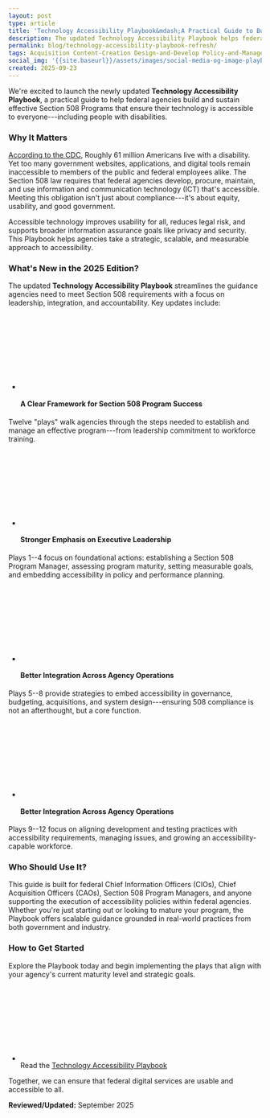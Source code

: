 ```yaml
---
layout: post
type: article
title: 'Technology Accessibility Playbook&mdash;A Practical Guide to Building an Effective Section 508 Program'
description: The updated Technology Accessibility Playbook helps federal agencies build and sustain effective Section 508 programs to ensure ICT is accessible to all.
permalink: blog/technology-accessibility-playbook-refresh/
tags: Acquisition Content-Creation Design-and-Develop Policy-and-Management Testing #choose one or more (space separated): Accessibility-Bytes Acquisition Content-Creation Design-and-Develop Events Policy-and-Management Testing
social_img: '{{site.baseurl}}/assets/images/social-media-og-image-playbook.jpg'
created: 2025-09-23
---
```

We're excited to launch the newly updated **Technology Accessibility Playbook**, a practical guide to help federal agencies build and sustain effective Section 508 Programs that ensure their technology is accessible to everyone---including people with disabilities.

### Why It Matters
<a href="https://www.cdc.gov/disability-and-health/articles-documents/disability-impacts-all-of-us-infographic.html" target="_blank" class="usa-link--external">According to the CDC</a>, Roughly 61 million Americans live with a disability. Yet too many government websites, applications, and digital tools remain inaccessible to members of the public and federal employees alike. The Section 508 law requires that federal agencies develop, procure, maintain, and use information and communication technology (ICT) that's accessible. Meeting this obligation isn't just about compliance---it's about equity, usability, and good government.

Accessible technology improves usability for all, reduces legal risk, and supports broader information assurance goals like privacy and security. This Playbook helps agencies take a strategic, scalable, and measurable approach to accessibility.

### What's New in the 2025 Edition?

The updated **Technology Accessibility Playbook** streamlines the guidance agencies need to meet Section 508 requirements with a focus on leadership, integration, and accountability. Key updates include:

<ul class="usa-icon-list tablet:grid-col">
  <li class="usa-icon-list__item">
      <div class="usa-icon-list__icon text-blue"><svg class="usa-icon" aria-hidden="true" role="img"><use xlink:href="{{ site.baseurl }}/assets/images/sprite.svg#schedule"></use></svg></div>
      <div class="usa-icon-list__content"><h4>A Clear Framework for Section 508 Program Success</h4></div>
  </li>
</ul>

<!-- #### 🧭 A Clear Framework for Section 508 Program Success -->

Twelve "plays" walk agencies through the steps needed to establish and manage an effective program---from leadership commitment to workforce training.

<ul class="usa-icon-list tablet:grid-col">
  <li class="usa-icon-list__item">
      <div class="usa-icon-list__icon text-green"><svg class="usa-icon" aria-hidden="true" role="img"><use xlink:href="{{ site.baseurl }}/assets/images/sprite.svg#schedule"></use></svg></div>
      <div class="usa-icon-list__content"><h4>Stronger Emphasis on Executive Leadership</h4></div>
  </li>
</ul>
<!-- #### 🔑 Stronger Emphasis on Executive Leadership -->

Plays 1--4 focus on foundational actions: establishing a Section 508 Program Manager, assessing program maturity, setting measurable goals, and embedding accessibility in policy and performance planning.

<ul class="usa-icon-list tablet:grid-col">
  <li class="usa-icon-list__item">
      <div class="usa-icon-list__icon text-blue"><svg class="usa-icon" aria-hidden="true" role="img"><use xlink:href="{{ site.baseurl }}/assets/images/sprite.svg#autorenew"></use></svg></div>
      <div class="usa-icon-list__content"><h4>Better Integration Across Agency Operations</h4></div>
  </li>
</ul>
<!-- #### 🔄 Better Integration Across Agency Operations -->

Plays 5--8 provide strategies to embed accessibility in governance, budgeting, acquisitions, and system design---ensuring 508 compliance is not an afterthought, but a core function.

<ul class="usa-icon-list tablet:grid-col">
  <li class="usa-icon-list__item">
      <div class="usa-icon-list__icon text-red"><svg class="usa-icon" aria-hidden="true" role="img"><use xlink:href="{{ site.baseurl }}/assets/images/sprite.svg#insights"></use></svg></div>
      <div class="usa-icon-list__content"><h4>Better Integration Across Agency Operations</h4></div>
  </li>
</ul>
<!-- #### 📈 Support for Continuous Improvement -->

Plays 9--12 focus on aligning development and testing practices with accessibility requirements, managing issues, and growing an accessibility-capable workforce.

### Who Should Use It?

This guide is built for federal Chief Information Officers (CIOs), Chief Acquisition Officers (CAOs), Section 508 Program Managers, and anyone supporting the execution of accessibility policies within federal agencies. Whether you're just starting out or looking to mature your program, the Playbook offers scalable guidance grounded in real-world practices from both government and industry.

### How to Get Started

Explore the Playbook today and begin implementing the plays that align with your agency's current maturity level and strategic goals.

<ul class="usa-icon-list tablet:grid-col">
  <li class="usa-icon-list__item">
      <div class="usa-icon-list__icon text-blue"><svg class="usa-icon" aria-hidden="true" role="img"><use xlink:href="{{ site.baseurl }}/assets/images/sprite.svg#bookmark"></use></svg></div>
      <div class="usa-icon-list__content">Read the <a href="{{site.baseurl}}/technology-accessibility-playbook/" target="_blank" class="usa-link--external">Technology Accessibility Playbook</a></div>
  </li>
</ul>

Together, we can ensure that federal digital services are usable and accessible to all.

**Reviewed/Updated:** September 2025